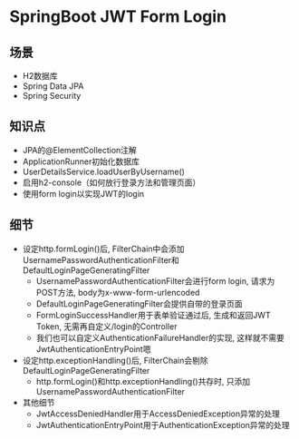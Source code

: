 # SpringBoot JWT Form Login

## 场景
- H2数据库
- Spring Data JPA
- Spring Security
## 知识点
- JPA的@ElementCollection注解
- ApplicationRunner初始化数据库
- UserDetailsService.loadUserByUsername()
- 启用h2-console（如何放行登录方法和管理页面）
- 使用form login以实现JWT的login
## 细节
* 设定http.formLogin()后, FilterChain中会添加UsernamePasswordAuthenticationFilter和DefaultLoginPageGeneratingFilter
  * UsernamePasswordAuthenticationFilter会进行form login, 请求为POST方法, body为x-www-form-urlencoded
  * DefaultLoginPageGeneratingFilter会提供自带的登录页面
  * FormLoginSuccessHandler用于表单验证通过后, 生成和返回JWT Token, 无需再自定义/login的Controller
  * 我们也可以自定义AuthenticationFailureHandler的实现, 这样就不需要JwtAuthenticationEntryPoint嗯
* 设定http.exceptionHandling()后, FilterChain会剔除DefaultLoginPageGeneratingFilter
  * http.formLogin()和http.exceptionHandling()共存时, 只添加UsernamePasswordAuthenticationFilter
* 其他细节
  * JwtAccessDeniedHandler用于AccessDeniedException异常的处理
  * JwtAuthenticationEntryPoint用于AuthenticationException异常的处理
  
